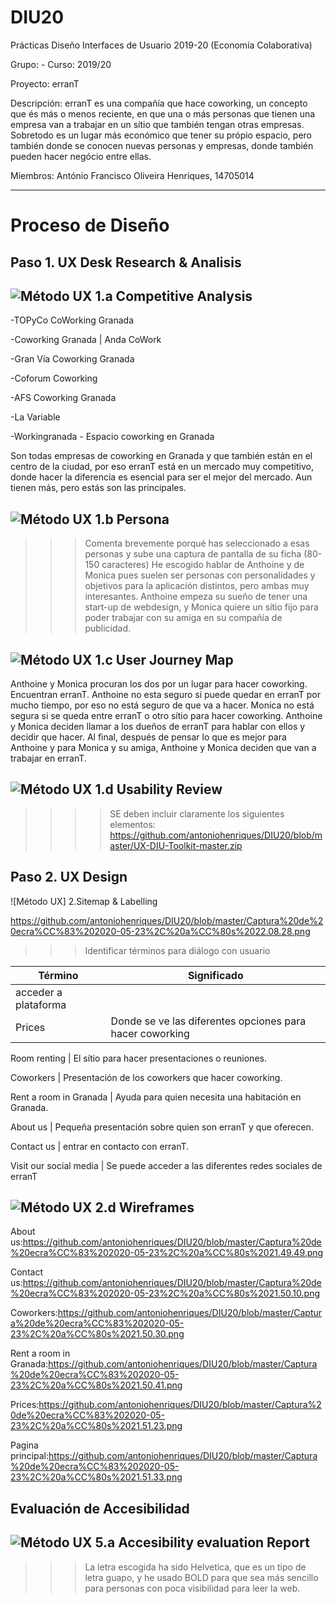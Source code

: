 # DIU20
Prácticas Diseño Interfaces de Usuario 2019-20 (Economía Colaborativa) 

Grupo: - Curso: 2019/20 

Proyecto: erranT

Descripción: erranT es una compañía que hace coworking, un concepto que és más o menos reciente, en que una o más personas que tienen una empresa van a trabajar en un sítio que también tengan otras empresas. Sobretodo es un lugar más económico que tener su própio espacio, pero también donde se conocen nuevas personas y empresas, donde también pueden hacer negócio entre ellas.


Miembros:
António Francisco Oliveira Henriques, 14705014

----- 


# Proceso de Diseño 

## Paso 1. UX Desk Research & Analisis 

![Método UX](img/Competitive.png) 1.a Competitive Analysis
-----
 
-TOPyCo CoWorking Granada

-Coworking Granada | Anda CoWork

-Gran Vía Coworking Granada

-Coforum Coworking

-AFS Coworking Granada

-La Variable

-Workingranada - Espacio coworking en Granada

Son todas empresas de coworking en Granada y que también están en el centro de la ciudad, por eso erranT está en un mercado muy competitivo, donde hacer la diferencia es esencial para ser el mejor del mercado.
Aun tienen más, pero estás son las principales.


![Método UX](img/Persona.png) 1.b Persona
-----

>>> Comenta brevemente porqué has seleccionado a esas personas y sube una captura de pantalla de su ficha  (80-150 caracteres)
He escogido hablar de Anthoine y de Monica pues suelen ser personas con personalidades y objetivos para la aplicación distintos, pero ambas muy interesantes. Anthoine empeza su sueño de tener una start-up de webdesign, y Monica quiere un sítio fijo para poder trabajar con su amiga en su compañía de publicidad.


![Método UX](img/JourneyMap.png) 1.c User Journey Map
----

Anthoine y Monica procuran los dos por un lugar para hacer coworking. Encuentran erranT. Anthoine no esta seguro si puede quedar en erranT por mucho tiempo, por eso no está seguro de que va a hacer. Monica no está segura si se queda entre erranT o otro sítio para hacer coworking. Anthoine y Monica deciden llamar a los dueños de erranT para hablar con ellos y decidir que hacer. Al final, después de pensar lo que es mejor para Anthoine y para Monica y su amiga, Anthoine y Monica deciden que van a trabajar en erranT.

![Método UX](img/usabilityReview.png) 1.d Usability Review
----
>>>> SE deben incluir claramente los siguientes elementos: https://github.com/antoniohenriques/DIU20/blob/master/UX-DIU-Toolkit-master.zip


## Paso 2. UX Design  

![Método UX] 2.Sitemap & Labelling

https://github.com/antoniohenriques/DIU20/blob/master/Captura%20de%20ecra%CC%83%202020-05-23%2C%20a%CC%80s%2022.08.28.png


>>> Identificar términos para diálogo con usuario  

Término | Significado     
| ------------- | -------
| acceder a plataforma
  Prices                 | Donde se ve las diferentes opciones para hacer coworking
  
  Room renting           | El sítio para hacer presentaciones o reuniones.
  
  Coworkers              | Presentación de los coworkers que hacer coworking.
  
  Rent a room in Granada | Ayuda para quien necesita una habitación en Granada.
  
  About us               | Pequeña presentación sobre quien son erranT y que oferecen.
  
  Contact us             | entrar en contacto con erranT.
  
  Visit our social media | Se puede acceder a las diferentes redes sociales de erranT
  

![Método UX](img/Wireframes.png) 2.d Wireframes
-----
About us:https://github.com/antoniohenriques/DIU20/blob/master/Captura%20de%20ecra%CC%83%202020-05-23%2C%20a%CC%80s%2021.49.49.png

Contact us:https://github.com/antoniohenriques/DIU20/blob/master/Captura%20de%20ecra%CC%83%202020-05-23%2C%20a%CC%80s%2021.50.10.png

Coworkers:https://github.com/antoniohenriques/DIU20/blob/master/Captura%20de%20ecra%CC%83%202020-05-23%2C%20a%CC%80s%2021.50.30.png

Rent a room in Granada:https://github.com/antoniohenriques/DIU20/blob/master/Captura%20de%20ecra%CC%83%202020-05-23%2C%20a%CC%80s%2021.50.41.png

Prices:https://github.com/antoniohenriques/DIU20/blob/master/Captura%20de%20ecra%CC%83%202020-05-23%2C%20a%CC%80s%2021.51.23.png

Pagina principal:https://github.com/antoniohenriques/DIU20/blob/master/Captura%20de%20ecra%CC%83%202020-05-23%2C%20a%CC%80s%2021.51.33.png


##  Evaluación de Accesibilidad  


![Método UX](img/Accesibility.png)  5.a Accesibility evaluation Report
----

>>>La letra escogida ha sido Helvetica, que es un tipo de letra guapo, y he usado BOLD para que sea más sencillo para personas con poca visibilidad para leer la web.







